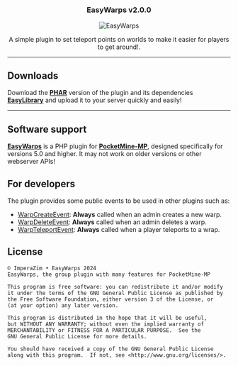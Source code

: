 # <h3 align="center">EasyWarps v2.0.0</h3>
<div align="center">
  
![EasyWarps](https://images-ext-1.discordapp.net/external/-B4gyhX3tHZMWZRgyDRGmNoucDM_b6LDyuc05tzEWyA/https/repository-images.githubusercontent.com/547500502/9cb24fee-b7a4-48eb-a860-359bc8f72f20)

</div>

<p align="center">A simple plugin to set teleport points on worlds to make it easier for players to get around!.</p>

- - - -
## Downloads
Download the **[PHAR](https://imperazim.cloud/plugins/download/?plugin=easywarps)** version of the plugin and its dependencies **[EasyLibrary](https://imperazim.cloud/plugins/download/?plugin=easylibrary)** and upload it to your server quickly and easily!

- - - -
## Software support
**[EasyWarps](https://github.com/ImperaZim/EasyWarps)** is a PHP plugin for **[PocketMine-MP](https://github.com/pmmp/PocketMine-MP )**, designed specifically for versions 5.0 and higher.  It may not work on older versions or other webserver APIs! 

## For developers
 The plugin provides some public events to be used in other plugins such as:
-  [WarpCreateEvent](https://github.com/ImperaZim/EasyWarps/blob/main/src/ImperaZim/EasyWarps/events/WarpCreateEvent.php): **Always** called when an admin creates a new warp.
-  [WarpDeleteEvent](https://github.com/ImperaZim/EasyWarps/blob/main/src/ImperaZim/EasyWarps/events/WarpDeleteEvent.php): **Always** called when an admin deletes a warp.
-  [WarpTeleportEvent](https://github.com/ImperaZim/EasyWarps/blob/main/src/ImperaZim/EasyWarps/events/WarpTeleportEvent.php): **Always** called when a player teleports to a wrap.

## License
```
© ImperaZim • EasyWarps 2024
EasyWarps, the group plugin with many features for PocketMine-MP

This program is free software: you can redistribute it and/or modify
it under the terms of the GNU General Public License as published by
the Free Software Foundation, either version 3 of the License, or
(at your option) any later version.

This program is distributed in the hope that it will be useful,
but WITHOUT ANY WARRANTY; without even the implied warranty of
MERCHANTABILITY or FITNESS FOR A PARTICULAR PURPOSE.  See the
GNU General Public License for more details.

You should have received a copy of the GNU General Public License
along with this program.  If not, see <http://www.gnu.org/licenses/>.
``` 

